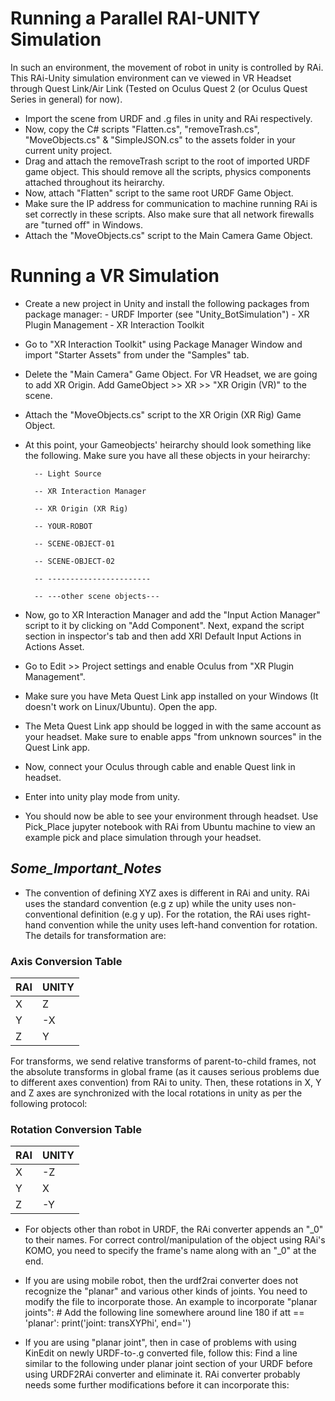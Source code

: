 # Running a Parallel RAI-UNITY Simulation
In such an environment, the movement of robot in unity is controlled by RAi. This RAi-Unity simulation environment can ve viewed in VR Headset through Quest Link/Air Link (Tested on Oculus Quest 2 (or Oculus Quest Series in general) for now).

- Import the scene from URDF and .g files in unity and RAi respectively.
- Now, copy the C# scripts "Flatten.cs", "removeTrash.cs", "MoveObjects.cs" & "SimpleJSON.cs" to the assets folder in your current unity project.
- Drag and attach the removeTrash script to the root of imported URDF game object. This should remove all the scripts, physics components attached throughout its heirarchy.
- Now, attach "Flatten" script to the same root URDF Game Object.
- Make sure the IP address for communication to machine running RAi is set correctly in these scripts. Also make sure that all network firewalls are "turned off" in Windows.
- Attach the "MoveObjects.cs" script to the Main Camera Game Object.

# Running a VR Simulation
- Create a new project in Unity and install the following packages from package manager:
        - URDF Importer (see "Unity_BotSimulation")
        - XR Plugin Management
        - XR Interaction Toolkit
- Go to "XR Interaction Toolkit" using Package Manager Window and import "Starter Assets" from under the "Samples" tab.
- Delete the "Main Camera" Game Object. For VR Headset, we are going to add XR Origin. Add GameObject >> XR >> "XR Origin (VR)" to the scene.
- Attach the "MoveObjects.cs" script to the XR Origin (XR Rig) Game Object.
- At this point, your Gameobjects' heirarchy should look something like the following. Make sure you have all these objects in your heirarchy:
  
        -- Light Source
  
        -- XR Interaction Manager
  
        -- XR Origin (XR Rig)
  
        -- YOUR-ROBOT
  
        -- SCENE-OBJECT-01
  
        -- SCENE-OBJECT-02
  
        -- -----------------------
  
        -- ---other scene objects---
  
- Now, go to XR Interaction Manager and add the "Input Action Manager" script to it by clicking on "Add Component". Next, expand the script section in inspector's tab and then add XRI Default Input Actions in Actions Asset.
- Go to Edit >> Project settings and enable Oculus from "XR Plugin Management".
- Make sure you have Meta Quest Link app installed on your Windows (It doesn't work on Linux/Ubuntu). Open the app. 
- The Meta Quest Link app should be logged in with the same account as your headset. Make sure to enable apps "from unknown sources" in the Quest Link app.
- Now, connect your Oculus through cable and enable Quest link in headset.
- Enter into unity play mode from unity.
- You should now be able to see your environment through headset. Use Pick_Place jupyter notebook with RAi from Ubuntu machine to view an example pick and place simulation through your headset.  


## _Some_Important_Notes_  

- The convention of defining XYZ axes is different in RAi and unity. RAi uses the standard convention (e.g z up) while the unity uses non-conventional definition (e.g y up). For the rotation, the RAi uses right-hand convention while the unity uses left-hand convention for rotation. The details for transformation are:

### Axis Conversion Table

| RAI  | UNITY |
|------|-------|
| X    | Z    |
| Y    | -X     |
| Z    | Y    |

For transforms, we send relative transforms of parent-to-child frames, not the absolute transforms in global frame (as it causes serious problems due to different axes convention) from RAi to unity. Then, these rotations in X, Y and Z axes are synchronized with the local rotations in unity as per the following protocol:

### Rotation Conversion Table

| RAI  | UNITY |
|------|-------|
| X    | -Z    |
| Y    | X     |
| Z    | -Y    |


- For objects other than robot in URDF, the RAi converter appends an "_0" to their names. For correct control/manipulation of the object using RAi's KOMO, you need to specify the frame's name along with an "_0" at the end.
- If you are using mobile robot, then the urdf2rai converter does not recognize the "planar" and various other kinds of joints. You need to modify the file to incorporate those. An example to incorporate "planar joints":
        # Add the following line somewhere around line 180
        if att == 'planar':
                print('joint: transXYPhi', end='')

- If you are using "planar joint", then in case of problems with using KinEdit on newly URDF-to-.g converted file, follow this: Find a line similar to the following under planar joint section of your URDF before using URDF2RAi converter and eliminate it. RAi converter probably needs some further modifications before it can incorporate this:
   <limit effort="30" velocity="1.0" lower="-2.2" upper="0.7" />
